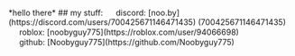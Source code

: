 <link rel="stylesheet" type="text/css" href="https://Noobyguy775.github.io/style.css">
*hello there*
## my stuff:
<img class="profile-icon" src="https://cdn.bocon.wtf/u/Lzpvdhlr.png" width="15" height="15"> discord: [noo.by](https://discord.com/users/700425671146471435) (700425671146471435)<br>
<img class="profile-icon" src="https://cdn.bocon.wtf/u/malFGUwv.png" width="15" height="15"> roblox: [noobyguy775](https://roblox.com/user/94066698)<br>
<img class="profile-icon" src="https://cdn.bocon.wtf/u/U6ytAWnW.png" width="15" height="15"> github: [Noobyguy775](https://github.com/Noobyguy775)
